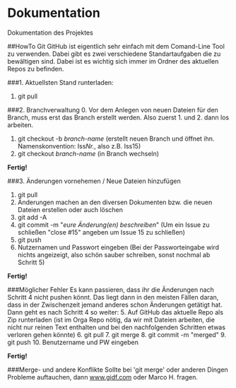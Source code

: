 # Dokumentation
Dokumentation des Projektes

##HowTo Git
GitHub ist eigentlich sehr einfach mit dem Comand-Line Tool zu verwenden. Dabei gibt es zwei verschiedene Standartaufgaben die zu bewältigen sind.
Dabei ist es wichtig sich immer im Ordner des aktuellen Repos zu befinden.

###1. Aktuellsten Stand runterladen:
1. git pull

###2. Branchverwaltung
0. Vor dem Anlegen von neuen Dateien für den Branch, muss erst das Branch erstellt werden. Also zuerst 1. und 2. dann los arbeiten.
1. git checkout -b *branch-name* (erstellt neuen Branch und öffnet ihn. Namenskonvention: Iss*Nr.*, also z.B. Iss15)
2. git checkout *branch-name* (in Branch wechseln)

__Fertig!__

###3. Änderungen vornehemen / Neue Dateien hinzufügen
1. git pull
2. Änderungen machen an den diversen Dokumenten bzw. die neuen Dateien erstellen oder auch löschen
3. git add -A
4. git commit -m "*eure Änderung(en) beschreiben*" (Um ein Issue zu schließen "close #15" angeben um Issue 15 zu schließen)
5. git push
6. Nutzernamen und Passwort eingeben (Bei der Passworteingabe wird nichts angeizeigt, also schön sauber schreiben, sonst nochmal ab Schritt 5)

__Fertig!__

###Möglicher Fehler
Es kann passieren, dass ihr die Änderungen nach Schritt 4 nicht pushen könnt. Das liegt dann in den meisten Fällen daran, dass in der Zwischenzeit jemand anderes schon Änderungen getätigt hat. Dann geht es nach Schritt 4 so weiter:
5. Auf GitHub das aktuelle Repo als Zip runterladen (ist im Orga Repo nötig, da wir mit Dateien arbeiten, die nicht nur reinen Text enthalten und bei den nachfolgenden Schritten etwas verloren gehen könnte)
6. git pull
7. git merge
8. git commit -m "merged"
9. git push
10. Benutzername und PW eingeben

__Fertig!__

###Merge- und andere Konflikte
Sollte bei 'git merge' oder anderen Dingen Probleme auftauchen, dann www.gidf.com oder Marco H. fragen.
